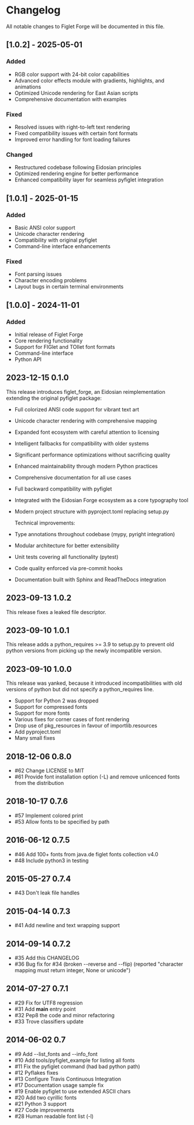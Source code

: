 # Changelog

All notable changes to Figlet Forge will be documented in this file.

## [1.0.2] - 2025-05-01

### Added

- RGB color support with 24-bit color capabilities
- Advanced color effects module with gradients, highlights, and animations
- Optimized Unicode rendering for East Asian scripts
- Comprehensive documentation with examples

### Fixed

- Resolved issues with right-to-left text rendering
- Fixed compatibility issues with certain font formats
- Improved error handling for font loading failures

### Changed

- Restructured codebase following Eidosian principles
- Optimized rendering engine for better performance
- Enhanced compatibility layer for seamless pyfiglet integration

## [1.0.1] - 2025-01-15

### Added

- Basic ANSI color support
- Unicode character rendering
- Compatibility with original pyfiglet
- Command-line interface enhancements

### Fixed

- Font parsing issues
- Character encoding problems
- Layout bugs in certain terminal environments

## [1.0.0] - 2024-11-01

### Added

- Initial release of Figlet Forge
- Core rendering functionality
- Support for FIGlet and TOIlet font formats
- Command-line interface
- Python API

## 2023-12-15 0.1.0

This release introduces figlet_forge, an Eidosian reimplementation extending the original pyfiglet package:

- Full colorized ANSI code support for vibrant text art
- Unicode character rendering with comprehensive mapping
- Expanded font ecosystem with careful attention to licensing
- Intelligent fallbacks for compatibility with older systems
- Significant performance optimizations without sacrificing quality
- Enhanced maintainability through modern Python practices
- Comprehensive documentation for all use cases
- Full backward compatibility with pyfiglet
- Integrated with the Eidosian Forge ecosystem as a core typography tool
- Modern project structure with pyproject.toml replacing setup.py

  Technical improvements:

- Type annotations throughout codebase (mypy, pyright integration)
- Modular architecture for better extensibility
- Unit tests covering all functionality (pytest)
- Code quality enforced via pre-commit hooks
- Documentation built with Sphinx and ReadTheDocs integration

## 2023-09-13 1.0.2

This release fixes a leaked file descriptor.

## 2023-09-10 1.0.1

This release adds a python_requires >= 3.9 to setup.py to prevent old python
versions from picking up the newly incompatible version.

## 2023-09-10 1.0.0

This release was yanked, because it introduced incompatibilities with old
versions of python but did not specify a python_requires line.

- Support for Python 2 was dropped
- Support for compressed fonts
- Support for more fonts
- Various fixes for corner cases of font rendering
- Drop use of pkg_resources in favour of importlib.resources
- Add pyproject.toml
- Many small fixes

## 2018-12-06 0.8.0

- #62 Change LICENSE to MIT
- #61 Provide font installation option (-L) and remove
  unlicenced fonts from the distribution

## 2018-10-17 0.7.6

- #57 Implement colored print
- #53 Allow fonts to be specified by path

## 2016-06-12 0.7.5

- #46 Add 100+ fonts from java.de figlet fonts collection v4.0
- #48 Include python3 in testing

## 2015-05-27 0.7.4

- #43 Don't leak file handles

## 2015-04-14 0.7.3

- #41 Add newline and text wrapping support

## 2014-09-14 0.7.2

- #35 Add this CHANGELOG
- #36 Bug fix for #34 (broken --reverse and --flip)
  (reported "character mapping must return integer, None or unicode")

## 2014-07-27 0.7.1

- #29 Fix for UTF8 regression
- #31 Add **main** entry point
- #32 Pep8 the code and minor refactoring
- #33 Trove classifiers update

## 2014-06-02 0.7

- #9 Add --list_fonts and --info_font
- #10 Add tools/pyfiglet_example for listing all fonts
- #11 Fix the pyfiglet command (had bad python path)
- #12 Pyflakes fixes
- #13 Configure Travis Continuous Integration
- #17 Documentation usage sample fix
- #19 Enable pyfiglet to use extended ASCII chars
- #20 Add two cyrillic fonts
- #21 Python 3 support
- #27 Code improvements
- #28 Human readable font list (-l)
